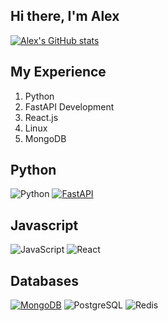 ## Hi there, I'm Alex

[![Alex's GitHub stats](https://github-readme-stats.vercel.app/api?username=alexjslessor)](https://github.com/alexjslessor/github-readme-stats)

## My Experience
  1. Python
  2. FastAPI Development
  3. React.js
  4. Linux
  5. MongoDB

## Python
![Python](https://img.shields.io/badge/-Python-black?style=flat-square&logo=Python)
[![FastAPI](https://img.shields.io/badge/FastAPI-005571?logo=fastapi&logoColor=white&style=for-the-badge)](https://fastapi.tiangolo.com)

## Javascript
![JavaScript](https://img.shields.io/badge/-JavaScript-00599C?style=flat-square&logo=JavaScript)
![React](https://img.shields.io/badge/-React-informational?tyle=flat-square&logo=React)

## Databases
[![MongoDB](https://img.shields.io/badge/MongoDB-4EA94B?logo=mongodb&logoColor=white&style=for-the-badge)](https://www.mongodb.com/)
![PostgreSQL](https://img.shields.io/badge/-PostgreSQL-brightgreen?tyle=flat-square&logo=PostgreSQL)
![Redis](https://img.shields.io/badge/-Redis-9cf?tyle=flat-square&logo=Redis)

<!--
https://chatgpt.com/share/6845d0d3-7f9c-800b-9c72-2bbb0d8f18e1

![Java](https://img.shields.io/badge/-Java-C14438?style=flat-square&logo=Java)
![C++](https://img.shields.io/badge/-C%2B%2B-yellow?style=flat-square&logo=C++)
![Haskell](https://img.shields.io/badge/-Haskell-blueviolet?style=flat-square&logo=Haskell)
![JavaScript](https://img.shields.io/badge/-JavaScript-00599C?style=flat-square&logo=JavaScript)

## Frequently Used Technical Stack
![Django](https://img.shields.io/badge/-Django-green?tyle=flat-square&logo=Django)
![Spring](https://img.shields.io/badge/-Spring-yellow?tyle=flat-square&logo=Spring)
![jQuery](https://img.shields.io/badge/-jQuery-blue?tyle=flat-square&logo=jQuery)
![Redic](https://img.shields.io/badge/-Redis-9cf?tyle=flat-square&logo=Redis)
![Scikit-learn](https://img.shields.io/badge/scikit--learn-scikit--learn-important?tyle=flat-square&logo=scikit-learn)
![NumPy](https://img.shields.io/badge/Numpy-Numpy-success?tyle=flat-square&logo=Numpy)
![Pandas](https://img.shields.io/badge/Pandas-Pandas-informational?tyle=flat-square&logo=Pandas)

Here are some ideas to get you started:
- 🔭 I’m currently working on ...
- 🌱 I’m currently learning ...
- 👯 I’m looking to collaborate on ...
- 🤔 I’m looking for help with ...
- 💬 Ask me about ...
- 📫 How to reach me: ...
- 😄 Pronouns: ...
- ⚡ Fun fact: ...
-->
